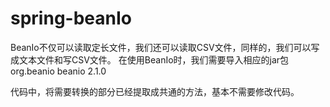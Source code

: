# spring-beanIo

BeanIo不仅可以读取定长文件，我们还可以读取CSV文件，同样的，我们可以写成文本文件和写CSV文件。
在使用BeanIo时，我们需要导入相应的jar包
      <dependency>
	        <groupId>org.beanio</groupId>
	        <artifactId>beanio</artifactId>
	        <version>2.1.0</version>
	    </dependency>
      
代码中，将需要转换的部分已经提取成共通的方法，基本不需要修改代码。
